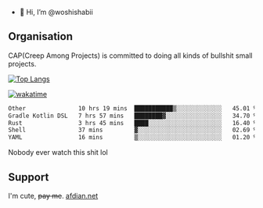 - 👋 Hi, I’m @woshishabii

## Organisation

CAP(Creep Among Projects) is committed to doing all kinds of bullshit small projects.

[![Top Langs](https://github-readme-stats.vercel.app/api/top-langs/?username=woshishabii&layout=compact)](https://github.com/anuraghazra/github-readme-stats)

[![wakatime](https://wakatime.com/badge/user/34d02784-acc1-4a16-82d7-33fdb53c4ed6.svg)](https://wakatime.com/@34d02784-acc1-4a16-82d7-33fdb53c4ed6)


<!--START_SECTION:waka-->

```txt
Other               10 hrs 19 mins  ███████████▒░░░░░░░░░░░░░   45.01 %
Gradle Kotlin DSL   7 hrs 57 mins   ████████▓░░░░░░░░░░░░░░░░   34.70 %
Rust                3 hrs 45 mins   ████░░░░░░░░░░░░░░░░░░░░░   16.40 %
Shell               37 mins         ▓░░░░░░░░░░░░░░░░░░░░░░░░   02.69 %
YAML                16 mins         ▒░░░░░░░░░░░░░░░░░░░░░░░░   01.20 %
```

<!--END_SECTION:waka-->

Nobody ever watch this shit lol

## Support
I'm cute, ~~pay me~~.
[afdian.net](https://afdian.com/a/woshishabi)

<!---
woshishabii/woshishabii is a ✨ special ✨ repository because its `README.md` (this file) appears on your GitHub profile.
You can click the Preview link to take a look at your changes.
--->
